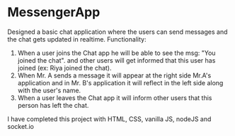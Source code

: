 # MessengerApp

Designed a basic chat application where the users can send messages and the chat gets updated in realtime.
Functionality:
1. When a user joins the Chat app he will be able to see the msg: "You joined the chat". and other users will get informed that this user has joined (ex: Riya joined the chat).
2. When Mr. A sends a message it will appear at the right side Mr.A's application and in Mr. B's application it will reflect in the left side along with the user's name.
3. When a user leaves the Chat app it will inform other users that this person has left the chat.

I have completed this project with HTML, CSS, vanilla JS, nodeJS and socket.io
